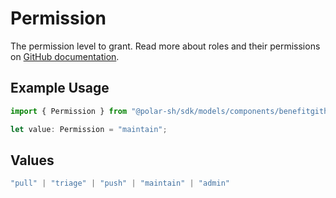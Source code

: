 # Permission

The permission level to grant. Read more about roles and their permissions on [GitHub documentation](https://docs.github.com/en/organizations/managing-user-access-to-your-organizations-repositories/managing-repository-roles/repository-roles-for-an-organization#permissions-for-each-role).

## Example Usage

```typescript
import { Permission } from "@polar-sh/sdk/models/components/benefitgithubrepositorycreateproperties.js";

let value: Permission = "maintain";
```

## Values

```typescript
"pull" | "triage" | "push" | "maintain" | "admin"
```